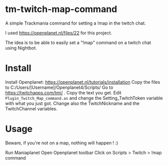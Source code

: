 # tm-twitch-map-command
A simple Trackmania command for setting a !map in the twitch chat.

I used https://openplanet.nl/files/22 for this project.

The idea is to be able to easily set a "!map" command on a twitch chat using Nightbot.

# Install

Install Openplanet: https://openplanet.nl/tutorials/installation
Copy the files to C:/Users/[Username]/Openplanet4/Scripts/
Go to https://twitchapps.com/tmi/ .
Copy the text you get.
Edit `Plugin_Twitch_Map_command.as` and change the Setting_TwitchToken variable with what you just got.
Change also the TwitchNickname and the TwitchChannel variables.

# Usage

Beware, if you're not on a map, nothing will happen ! :)

Run Maniaplanet
Open Openplanet toolbar
Click on Scripts > Twitch > !map command
